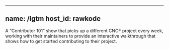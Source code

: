 ---
name: /lgtm
host_id: rawkode
----

A “Contributor 101” show that picks up a different CNCF project every week, working with their maintainers to provide an interactive walkthrough that shows how to get started contributing to their project.
